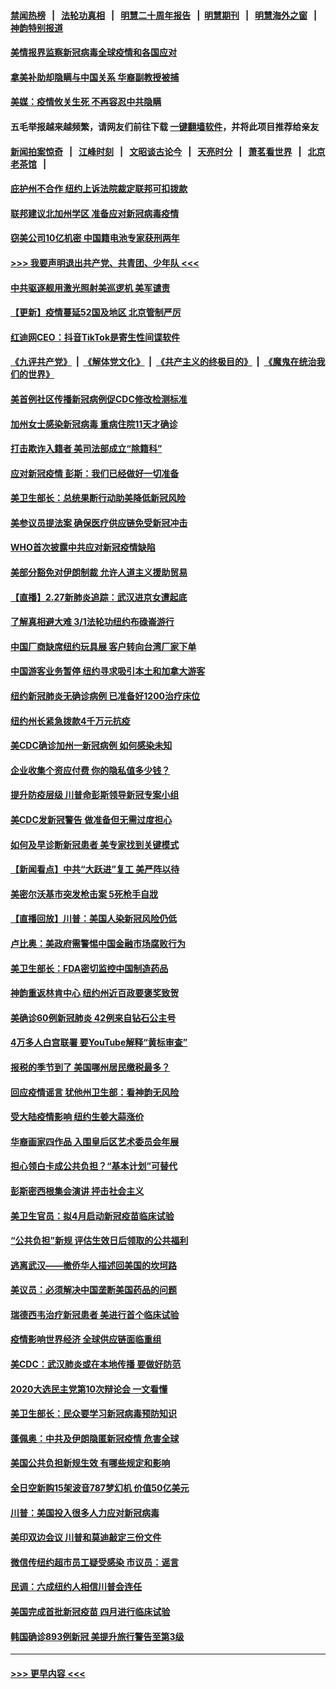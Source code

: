 #### [禁闻热榜](热点新闻.md?=0)  &nbsp;&nbsp;|&nbsp;&nbsp; [法轮功真相](https://github.com/gfw-breaker/truth/blob/master/README.md?=0) &nbsp;&nbsp;|&nbsp;&nbsp; [明慧二十周年报告](https://github.com/gfw-breaker/mh-reports/blob/master/README.md?=0) &nbsp;&nbsp;|&nbsp;&nbsp;[明慧期刊](https://github.com/gfw-breaker/mh-qikan) &nbsp;&nbsp;|&nbsp;&nbsp; [明慧海外之窗](https://github.com/gfw-breaker/mh-news/blob/master/README.md?=0) &nbsp;&nbsp;|&nbsp;&nbsp; [神韵特别报道](https://github.com/gfw-breaker/mh-news/blob/master/shenyun.md?=0)
#### [美情报界监察新冠病毒全球疫情和各国应对](../pages/nsc412/n11903098.md?t=02282331) 
#### [拿美补助却隐瞒与中国关系 华裔副教授被捕](../pages/nsc412/n11901687.md?t=02282331) 
#### [美媒：疫情攸关生死 不再容忍中共隐瞒](../pages/nsc412/n11901694.md?t=02282331) 
#### 五毛举报越来越频繁，请网友们前往下载 [一键翻墙软件](https://github.com/gfw-breaker/ssr-accounts)，并将此项目推荐给亲友
#### [新闻拍案惊奇](https://github.com/gfw-breaker/banned-news/blob/master/pages/link4.md) &nbsp;&nbsp;|&nbsp;&nbsp; [江峰时刻](https://github.com/gfw-breaker/banned-news/blob/master/pages/link4.md) &nbsp;&nbsp;|&nbsp;&nbsp; [文昭谈古论今](https://github.com/gfw-breaker/banned-news/blob/master/pages/link4.md) &nbsp;&nbsp;|&nbsp;&nbsp; [天亮时分](https://github.com/gfw-breaker/banned-news/blob/master/pages/link4.md) &nbsp;&nbsp;|&nbsp;&nbsp; [萧茗看世界](https://github.com/gfw-breaker/banned-news/blob/master/pages/link4.md) &nbsp;&nbsp;|&nbsp;&nbsp; [北京老茶馆](https://github.com/gfw-breaker/banned-news/blob/master/pages/link4.md) &nbsp;&nbsp;|&nbsp;&nbsp; 
#### [庇护州不合作  纽约上诉法院裁定联邦可扣拨款](../pages/nsc412/n11902238.md?t=02282331) 
#### [联邦建议北加州学区 准备应对新冠病毒疫情](../pages/nsc412/n11902448.md?t=02282331) 
#### [窃美公司10亿机密 中国籍电池专家获刑两年](../pages/nsc412/n11901996.md?t=02282331) 
#### [>>> 我要声明退出共产党、共青团、少年队 <<<](https://github.com/begood0513/goodnews/blob/master/quit/letter.md) 
#### [中共驱逐舰用激光照射美巡逻机 美军谴责](../pages/nsc412/n11901964.md?t=02282331) 
#### [【更新】疫情蔓延52国及地区 北京管制严厉](../pages/nsc412/n11890652.md?t=02282331) 
#### [红迪网CEO：抖音TikTok是寄生性间谍软件](../pages/nsc412/n11901675.md?t=02282331) 
#### [《九评共产党》](https://github.com/begood0513/9ping.md/blob/master/README.md) &nbsp;|&nbsp; [《解体党文化》](../../../../jtdwh.md/blob/master/README.md)  &nbsp;|&nbsp; [《共产主义的终极目的》](../../../../gczydzjmd.md/blob/master/README.md) &nbsp;|&nbsp; [《魔鬼在统治我们的世界》](../../../../mgztzwmdsj.md/blob/master/README.md) 
#### [美首例社区传播新冠病例促CDC修改检测标准](../pages/nsc412/n11901490.md?t=02282331) 
#### [加州女士感染新冠病毒 重病住院11天才确诊](../pages/nsc412/n11901246.md?t=02282331) 
#### [打击欺诈入籍者 美司法部成立“除籍科”](../pages/nsc412/n11901364.md?t=02282331) 
#### [应对新冠疫情 彭斯：我们已经做好一切准备](../pages/nsc412/n11901268.md?t=02282331) 
#### [美卫生部长：总统果断行动助美降低新冠风险](../pages/nsc412/n11900906.md?t=02282331) 
#### [美参议员提法案 确保医疗供应链免受新冠冲击](../pages/nsc412/n11901144.md?t=02282331) 
#### [WHO首次披露中共应对新冠疫情缺陷](../pages/nsc412/n11900978.md?t=02282331) 
#### [美部分豁免对伊朗制裁 允许人道主义援助贸易](../pages/nsc412/n11900859.md?t=02282331) 
#### [【直播】2.27新肺炎追踪：武汉进京女遭起底](../pages/nsc412/n11900415.md?t=02282331) 
#### [了解真相避大难  3/1法轮功纽约布碌崙游行](../pages/nsc412/n11899501.md?t=02282331) 
#### [中国厂商缺席纽约玩具展  客户转向台湾厂家下单](../pages/nsc412/n11899505.md?t=02282331) 
#### [中国游客业务暂停  纽约寻求吸引本土和加拿大游客](../pages/nsc412/n11899492.md?t=02282331) 
#### [纽约新冠肺炎无确诊病例  已准备好1200治疗床位](../pages/nsc412/n11899474.md?t=02282331) 
#### [纽约州长紧急拨款4千万元抗疫](../pages/nsc412/n11899477.md?t=02282331) 
#### [美CDC确诊加州一新冠病例 如何感染未知](../pages/nsc412/n11899165.md?t=02282331) 
#### [企业收集个资应付费 你的隐私值多少钱？](../pages/nsc412/n11898097.md?t=02282331) 
#### [提升防疫层级 川普命彭斯领导新冠专案小组](../pages/nsc412/n11898934.md?t=02282331) 
#### [美CDC发新冠警告 做准备但无需过度担心](../pages/nsc412/n11898923.md?t=02282331) 
#### [如何及早诊断新冠患者 美专家找到关键模式](../pages/nsc412/n11898626.md?t=02282331) 
#### [【新闻看点】中共“大跃进”复工 美严阵以待](../pages/nsc412/n11898221.md?t=02282331) 
#### [美密尔沃基市突发枪击案 5死枪手自戕](../pages/nsc412/n11898687.md?t=02282331) 
#### [【直播回放】川普：美国人染新冠风险仍低](../pages/nsc412/n11898088.md?t=02282331) 
#### [卢比奥：美政府需警惕中国金融市场腐败行为](../pages/nsc412/n11898327.md?t=02282331) 
#### [美卫生部长：FDA密切监控中国制造药品](../pages/nsc412/n11898231.md?t=02282331) 
#### [神韵重返林肯中心 纽约州近百政要褒奖致贺](../pages/nsc412/n11893366.md?t=02282331) 
#### [美确诊60例新冠肺炎 42例来自钻石公主号](../pages/nsc412/n11898098.md?t=02282331) 
#### [4万多人白宫联署 要YouTube解释“黄标审查”](../pages/nsc412/n11897803.md?t=02282331) 
#### [报税的季节到了 美国哪州居民缴税最多？](../pages/nsc412/n11897626.md?t=02282331) 
#### [回应疫情谣言 犹他州卫生部：看神韵无风险](../pages/nsc412/n11896078.md?t=02282331) 
#### [受大陆疫情影响  纽约生姜大蒜涨价](../pages/nsc412/n11896485.md?t=02282331) 
#### [华裔画家四作品  入围皇后区艺术委员会年展](../pages/nsc412/n11896497.md?t=02282331) 
#### [担心领白卡成公共负担？“基本计划”可替代](../pages/nsc412/n11896478.md?t=02282331) 
#### [彭斯密西根集会演讲 抨击社会主义](../pages/nsc412/n11896543.md?t=02282331) 
#### [美卫生官员：拟4月启动新冠疫苗临床试验](../pages/nsc412/n11896357.md?t=02282331) 
#### [“公共负担”新规  评估生效日后领取的公共福利](../pages/nsc412/n11893847.md?t=02282331) 
#### [逃离武汉——撤侨华人描述回美国的坎坷路](../pages/nsc412/n11895897.md?t=02282331) 
#### [美议员：必须解决中国垄断美国药品的问题](../pages/nsc412/n11895991.md?t=02282331) 
#### [瑞德西韦治疗新冠患者 美进行首个临床试验](../pages/nsc412/n11895845.md?t=02282331) 
#### [疫情影响世界经济 全球供应链面临重组](../pages/nsc412/n11895634.md?t=02282331) 
#### [美CDC：武汉肺炎或在本地传播 要做好防范](../pages/nsc412/n11895597.md?t=02282331) 
#### [2020大选民主党第10次辩论会 一文看懂](../pages/nsc412/n11895486.md?t=02282331) 
#### [美卫生部长：民众要学习新冠病毒预防知识](../pages/nsc412/n11895308.md?t=02282331) 
#### [蓬佩奥：中共及伊朗隐匿新冠疫情 危害全球](../pages/nsc412/n11895492.md?t=02282331) 
#### [美国公共负担新规生效 有哪些规定和影响](../pages/nsc412/n11893866.md?t=02282331) 
#### [全日空新购15架波音787梦幻机 价值50亿美元](../pages/nsc412/n11895154.md?t=02282331) 
#### [川普：美国投入很多人力应对新冠病毒](../pages/nsc412/n11894977.md?t=02282331) 
#### [美印双边会议 川普和莫迪敲定三份文件](../pages/nsc412/n11894247.md?t=02282331) 
#### [微信传纽约超市员工疑受感染  市议员：谣言](../pages/nsc412/n11893861.md?t=02282331) 
#### [民调：六成纽约人相信川普会连任](../pages/nsc412/n11893884.md?t=02282331) 
#### [美国完成首批新冠疫苗 四月进行临床试验](../pages/nsc412/n11893526.md?t=02282331) 
#### [韩国确诊893例新冠 美提升旅行警告至第3级](../pages/nsc412/n11893662.md?t=02282331) 

----
#### [ >>> 更早内容 <<< ](../indexes/nsc412-earlier.md)
